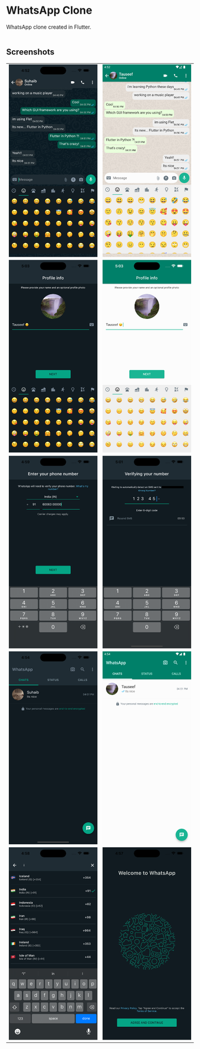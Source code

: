 # WhatsApp Clone

WhatsApp clone created in Flutter. <br><br>

## Screenshots
<table border='0px'>
    <tr>
        <td>
            <img src='screenshots/emoji_picker_dark.png?raw=true' alt='Chat Screen' width='360'>
        </td>
        <td>
            <img src='screenshots/emoji_picker.png?raw=true' alt='Chat Screen (Android)' width='360'>
        </td>
    </tr>
    <tr>
        <td>
            <img src='screenshots/profile_creation_dark.png?raw=true' alt='Profile Creation Page' width='360'>
        </td>
        <td>
            <img src='screenshots/profile_creation.png?raw=true' alt='Profile Creation Page' width='360'>
        </td>
    </tr>
    <tr>
        <td>
            <img src='screenshots/login_page.png?raw=true' alt='Login Page' width='360'>
        </td>
        <td>
            <img src='screenshots/otp_screen.png?raw=true' alt='OTP Screen' width='360'>
        </td>
    </tr>
    <tr>
        <td>
            <img src='screenshots/home_page_dark.png' alt='Home Page' width='360'>
        </td>
        <td>
            <img src='screenshots/home_page.png?raw=true' alt='Home Page (Android)' width='360'>
        </td>
    </tr>
    <tr>
        <td><img src='screenshots/country_picker.png?raw=true' alt='Country Picker'
                width='360'>
        </td>
        <td><img src='screenshots/welcome_page.png?raw=true' alt='Welcome Page' width='360'>
        </td>
    </tr>
</table>